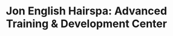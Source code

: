 ---
title: "Jon English Hairspa: Advanced Training & Development Center"
url: /minneapolis/jon-english-hairspa-advanced-training-and-development-center/
shop: hairdresser
---